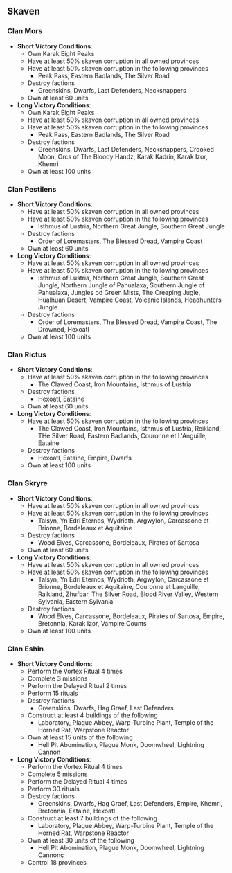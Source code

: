 ## Skaven

### Clan Mors

* **Short Victory Conditions**:
	* Own Karak Eight Peaks
	* Have at least 50% skaven corruption in all owned provinces
	* Have at least 50% skaven corruption in the following provinces
	    * Peak Pass, Eastern Badlands, The Silver Road
	* Destroy factions
	    * Greenskins, Dwarfs, Last Defenders, Necksnappers
	* Own at least 60 units
* **Long Victory Conditions**:
	* Own Karak Eight Peaks
	* Have at least 50% skaven corruption in all owned provinces
	* Have at least 50% skaven corruption in the following provinces
	    * Peak Pass, Eastern Badlands, The Silver Road
	* Destroy factions
	    * Greenskins, Dwarfs, Last Defenders, Necksnappers, Crooked Moon, Orcs of The Bloody Handz, Karak Kadrin, Karak
	    Izor, Khemri
	* Own at least 100 units

### Clan Pestilens

* **Short Victory Conditions**:
	* Have at least 50% skaven corruption in all owned provinces
	* Have at least 50% skaven corruption in the following provinces
	    * Isthmus of Lustria, Northern Great Jungle, Southern Great Jungle
	* Destroy factions
	    * Order of Loremasters, The Blessed Dread, Vampire Coast
	* Own at least 60 units
* **Long Victory Conditions**:
	* Have at least 50% skaven corruption in all owned provinces
	* Have at least 50% skaven corruption in the following provinces
	    * Isthmus of Lustria, Northern Great Jungle, Southern Great Jungle, Northern Jungle of Pahualaxa, Southern 
	    Jungle of Pahualaxa, Jungles od Green Mists, The Creeping Jugle, Hualhuan Desert, Vampire Coast, Volcanic
	    Islands, Headhunters Jungle
	* Destroy factions
	    * Order of Loremasters, The Blessed Dread, Vampire Coast, The Drowned, Hexoatl
	* Own at least 100 units

### Clan Rictus

* **Short Victory Conditions**:
	* Have at least 50% skaven corruption in the following provinces
	    * The Clawed Coast, Iron Mountains, Isthmus of Lustria
	* Destroy factions
	    * Hexoatl, Eataine
	* Own at least 60 units
* **Long Victory Conditions**:
	* Have at least 50% skaven corruption in the following provinces
	    * The Clawed Coast, Iron Mountains, Isthmus of Lustria, Reikland, THe Silver Road, Eastern Badlands, Couronne et
	    L'Anguille, Eataine
	* Destroy factions
	    * Hexoatl, Eataine, Empire, Dwarfs
	* Own at least 100 units

### Clan Skryre

* **Short Victory Conditions**:
	* Have at least 50% skaven corruption in all owned provinces
	* Have at least 50% skaven corruption in the following provinces
	    * Talsyn, Yn Edri Eternos, Wydrioth, Argwylon, Carcassone et Brionne, Bordeleaux et Aquitaine
	* Destroy factions
	    * Wood Elves, Carcassone, Bordeleaux, Pirates of Sartosa
	* Own at least 60 units
* **Long Victory Conditions**:
	* Have at least 50% skaven corruption in all owned provinces
	* Have at least 50% skaven corruption in the following provinces
	    * Talsyn, Yn Edri Eternos, Wydrioth, Argwylon, Carcassone et Brionne, Bordeleaux et Aquitaine, Couronne et 
	    Languille, Raikland, Zhufbar, The Silver Road, Blood River Valley, Western Sylvania, Eastern Sylvania
	* Destroy factions
	    * Wood Elves, Carcassone, Bordeleaux, Pirates of Sartosa, Empire, Bretonnia, Karak Izor, Vampire Counts
	* Own at least 100 units

### Clan Eshin

* **Short Victory Conditions**:
	* Perform the Vortex Ritual 4 times
	* Complete 3 missions
	* Perform the Delayed Ritual 2 times
	* Perform 15 rituals
	* Destroy factions
	    * Greenskins, Dwarfs, Hag Graef, Last Defenders
	* Construct at least 4 buildings of the following
	    * Laboratory, Plague Abbey, Warp-Turbine Plant, Temple of the Horned Rat, Warpstone Reactor
	* Own at least 15 units of the following
	    * Hell Pit Abomination, Plague Monk, Doomwheel, Lightning Cannon
* **Long Victory Conditions**:
	* Perform the Vortex Ritual 4 times
	* Complete 5 missions
	* Perform the Delayed Ritual 4 times
	* Perform 30 rituals
	* Destroy factions
	    * Greenskins, Dwarfs, Hag Graef, Last Defenders, Empire, Khemri, Bretonnia, Eataine, Hexoatl
	* Construct at least 7 buildings of the following
	    * Laboratory, Plague Abbey, Warp-Turbine Plant, Temple of the Horned Rat, Warpstone Reactor
	* Own at least 30 units of the following
	    * Hell Pit Abomination, Plague Monk, Doomwheel, Lightning Cannonç
	* Control 18 provinces
